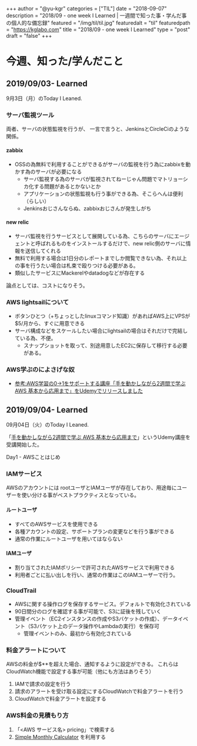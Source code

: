 +++
author = "@yu-kgr"
categories = ["TIL"]
date = "2018-09-07"
description = "2018/09 - one week I Learned | 一週間で知った事・学んだ事の個人的な備忘録"
featured = "/img/til/til.jpg"
featuredalt = "til"
featuredpath = "https://kglabo.com"
title = "2018/09 - one week I Learned"
type = "post"
draft = "false"
+++

# 今週、知った/学んだこと

<!-- tags = ["IAM", "CloudTrail", "料金アラート", "料金の見積"] -->

## 2019/09/03- Learned

9月3日（月）のToday I Leaned.

### サーバ監視ツール

両者、サーバの状態監視を行うが、
一言で言うと、JenkinsとCircleCiのような関係。

#### zabbix

- OSSの為無料で利用することができるがサーバの監視を行う為にzabbixを動かす為のサーバが必要になる
  - サーバ監視する為のサーバが監視されてねーじゃん問題でマトリョーシカ化する問題があるとかないとか
  - アプリケーションの状態監視も行う事ができる為、そこらへんは便利（らしい）
  - Jenkinsおじさんならぬ、zabbixおじさんが発生しがち

#### new relic

- サーバ監視を行うサービスとして展開している為、こちらのサーバにエージェントと呼ばれるものをインストールするだけで、new relic側のサーバに情報を送信してくれる
- 無料で利用する場合は1日分のレポートまでしか閲覧できない為、それ以上の事を行うたい場合は札束で殴りつける必要がある。
- 類似したサービスにMackerelやdatadogなどが存在する

論点としては、コストになりそう。


### AWS lightsailについて

- ボタンひとつ（+ちょっとしたlinuxコマンド知識）があればAWS上にVPSが$5/月から、すぐに用意できる
- サーバ構成などをスケールしたい場合にlightsailの場合はそれだけで完結している為、不便。
  - スナップショットを取って、別途用意したEC2に保存して移行する必要がある。

### AWS学ぶのによさげな奴

- [参考:AWS学習の0→1をサポートする講座「手を動かしながら2週間で学ぶ AWS 基本から応用まで」をUdemyでリリースしました](http://www.ketancho.net/entry/2018/09/03/074115)


## 2019/09/04- Learned

09月04日（火）のToday I Leaned.

「[手を動かしながら2週間で学ぶ AWS 基本から応用まで](https://www.udemy.com/aws-14days/)」というUdemy講座を受講開始した。

Day1 - AWSことはじめ

### IAMサービス

AWSのアカウントには rootユーザとIAMユーザが存在しており、用途毎にユーザーを使い分ける事がベストプラクティスとなっている。

#### ルートユーザ

- すべてのAWSサービスを使用できる
- 各種アカウントの設定、サポートプランの変更などを行う事ができる
- 通常の作業にルートユーザを用いてはならない

#### IAMユーザ

- 割り当てされたIAMポリシーで許可されたAWSサービスで利用できる
- 利用者ごとに払い出しを行い、通常の作業はこのIAMユーザーで行う。


### CloudTrail

- AWSに関する操作ログを保存するサービス。デフォルトで有効化されている
- 90日間分のログを確認する事が可能で、S3に証後を残していく
- 管理イベント（EC2インスタンスの作成やS3バケットの作成）、データイベント（S3バケット上のデータ操作やLambdaの実行）を保存可
  - 管理イベントのみ、最初から有効化されている


### 料金アラートについて

AWSの料金が$**を超えた場合、通知するように設定ができる。
これらはCloudWatch機能で設定する事が可能（他にも方法はありそう）

1. IAMで請求の設定を行う
2. 請求のアラートを受け取る設定にするCloudWatchで料金アラートを行う
3. CloudWatchで料金アラートを設定する

### AWS料金の見積もり方

1. 「<AWS サービス名> pricing」で検索する
2. [Simple Monthly Calculator](https://calculator.s3.amazonaws.com/index.html) を利用する

<!--

## 2019/09/05- Learned

09月05日（水）のToday I Leaned.

- ccc

## 2019/09/06- Learned

09月06日（木）のToday I Leaned.

- ddd

## 2019/09/07- Learned

09月07日（金）のToday I Leaned.

- eee

---

## 今週の感想

- fff

-->
